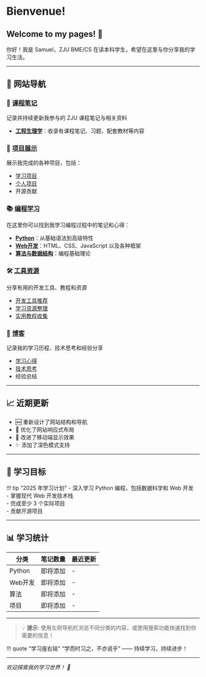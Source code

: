 # Bienvenue!

## Welcome to my pages! 👋

你好！我是 Samuel，ZJU BME/CS 在读本科学生，希望在这里与你分享我的学习生活。

---

## 🎯 网站导航

<div class="home-cards">

<div class="home-card">
  <h3>📝 <a href="notes/">课程笔记</a></h3>
  <p>记录并持续更新我参与的 ZJU 课程笔记与相关资料</p>
  <ul>
    <li><strong><a href="notes/bme/engineering-physiology/">工程生理学</a></strong>：收录有课程笔记、习题、配套教材等内容</li>
  </ul>
</div>

<div class="home-card">
  <h3>🚀 <a href="projects/">项目展示</a></h3>
  <p>展示我完成的各种项目，包括：</p>
  <ul>
    <li><a href="projects/project-a/">学习项目</a></li>
    <li><a href="projects/project-b/">个人项目</a></li>
    <li>开源贡献</li>
  </ul>
</div>

<div class="home-card">
  <h3>📚 <a href="programming/">编程学习</a></h3>
  <p>在这里你可以找到我学习编程过程中的笔记和心得：</p>
  <ul>
    <li><strong><a href="programming/python/">Python</a></strong>：从基础语法到高级特性</li>
    <li><strong><a href="programming/web-development/">Web开发</a></strong>：HTML、CSS、JavaScript 以及各种框架</li>
    <li><strong><a href="programming/algorithms/">算法与数据结构</a></strong>：编程基础理论</li>
  </ul>
</div>

<div class="home-card">
  <h3>🛠️ <a href="tools/">工具资源</a></h3>
  <p>分享有用的开发工具、教程和资源</p>
  <ul>
    <li><a href="tools/development-tools/">开发工具推荐</a></li>
    <li><a href="tools/useful-resources/">学习资源整理</a></li>
    <li><a href="tools/tutorials/">实用教程收集</a></li>
  </ul>
</div>

<div class="home-card">
  <h3>📝 <a href="blog/">博客</a></h3>
  <p>记录我的学习历程、技术思考和经验分享</p>
  <ul>
    <li><a href="blog/2025/learning-journey/">学习心得</a></li>
    <li><a href="blog/tech-thoughts/">技术思考</a></li>
    <li>经验总结</li>
  </ul>
</div>

</div>

---

## 📈 近期更新

- 🆕 重新设计了网站结构和导航
- 🔧 优化了网站响应式布局
- 📱 改进了移动端显示效果
- ✨ 添加了深色模式支持

---

## 🌟 学习目标

!!! tip "2025 年学习计划"
    - 深入学习 Python 编程，包括数据科学和 Web 开发  
    - 掌握现代 Web 开发技术栈  
    - 完成至少 3 个实际项目  
    - 贡献开源项目  

---

## 📊 学习统计

| 分类    | 笔记数量 | 最近更新 |
| ------- | -------- | -------- |
| Python  | 即将添加 | -        |
| Web开发 | 即将添加 | -        |
| 算法    | 即将添加 | -        |
| 项目    | 即将添加 | -        |

---

> 💡 **提示**: 使用左侧导航栏浏览不同分类的内容，或使用搜索功能快速找到你需要的信息！

!!! quote "学习座右铭"
    “学而时习之，不亦说乎” —— 持续学习，持续进步！

---

_欢迎探索我的学习世界！ 🚀_

